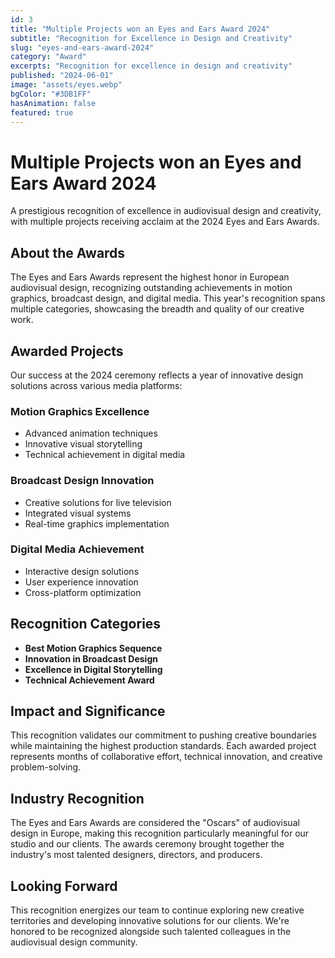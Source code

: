 ```yaml
---
id: 3
title: "Multiple Projects won an Eyes and Ears Award 2024"
subtitle: "Recognition for Excellence in Design and Creativity"
slug: "eyes-and-ears-award-2024"
category: "Award"
excerpts: "Recognition for excellence in design and creativity"
published: "2024-06-01"
image: "assets/eyes.webp"
bgColor: "#3DB1FF"
hasAnimation: false
featured: true
---
```


# Multiple Projects won an Eyes and Ears Award 2024

A prestigious recognition of excellence in audiovisual design and creativity, with multiple projects receiving acclaim at the 2024 Eyes and Ears Awards.

## About the Awards

The Eyes and Ears Awards represent the highest honor in European audiovisual design, recognizing outstanding achievements in motion graphics, broadcast design, and digital media. This year's recognition spans multiple categories, showcasing the breadth and quality of our creative work.

## Awarded Projects

Our success at the 2024 ceremony reflects a year of innovative design solutions across various media platforms:

### **Motion Graphics Excellence**
- Advanced animation techniques
- Innovative visual storytelling
- Technical achievement in digital media

### **Broadcast Design Innovation**
- Creative solutions for live television
- Integrated visual systems
- Real-time graphics implementation

### **Digital Media Achievement**
- Interactive design solutions
- User experience innovation
- Cross-platform optimization

## Recognition Categories

- **Best Motion Graphics Sequence**
- **Innovation in Broadcast Design**
- **Excellence in Digital Storytelling**
- **Technical Achievement Award**

## Impact and Significance

This recognition validates our commitment to pushing creative boundaries while maintaining the highest production standards. Each awarded project represents months of collaborative effort, technical innovation, and creative problem-solving.

## Industry Recognition

The Eyes and Ears Awards are considered the "Oscars" of audiovisual design in Europe, making this recognition particularly meaningful for our studio and our clients. The awards ceremony brought together the industry's most talented designers, directors, and producers.

## Looking Forward

This recognition energizes our team to continue exploring new creative territories and developing innovative solutions for our clients. We're honored to be recognized alongside such talented colleagues in the audiovisual design community. 